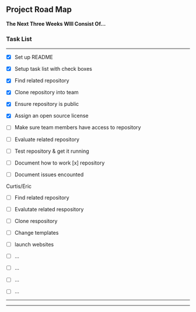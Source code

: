 <h2>Project Road Map</h2>

**The Next Three Weeks WIll Consist Of...**

### Task List
___

- [X] Set up README
- [X] Setup task list with check boxes
- [X] Find related repository
- [X] Clone repository into team
- [X] Ensure repository is public
- [X] Assign an open source license
- [ ] Make sure team members have access to repository

- [ ] Evaluate related repository
- [ ] Test repository & get it running
- [ ] Document how to work [x] repository 
- [ ] Document issues encounted



Curtis/Eric
- [ ] Find related repository
- [ ] Evalutate related respository
- [ ] Clone respository
- [ ] Change templates
- [ ] launch websites
- [ ] ...
- [ ] ...
- [ ] ...
- [ ] ...


___
___
